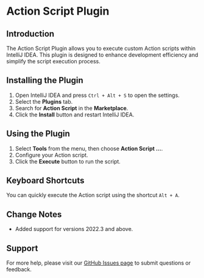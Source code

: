 # Action Script Plugin

## Introduction
The Action Script Plugin allows you to execute custom Action scripts within IntelliJ IDEA. This plugin is designed to enhance development efficiency and simplify the script execution process.

## Installing the Plugin
1. Open IntelliJ IDEA and press `Ctrl + Alt + S` to open the settings.
2. Select the **Plugins** tab.
3. Search for **Action Script** in the **Marketplace**.
4. Click the **Install** button and restart IntelliJ IDEA.

## Using the Plugin
1. Select **Tools** from the menu, then choose **Action Script ...**.
2. Configure your Action script.
3. Click the **Execute** button to run the script.

## Keyboard Shortcuts
You can quickly execute the Action script using the shortcut `Alt + A`.

## Change Notes
- Added support for versions 2022.3 and above.

## Support
For more help, please visit our [GitHub Issues page](https://github.com/ownicn/action-script-plugin/issues) to submit questions or feedback.
